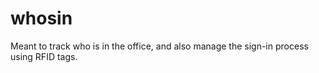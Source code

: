 whosin
======

Meant to track who is in the office, and also manage the sign-in process using RFID tags.
